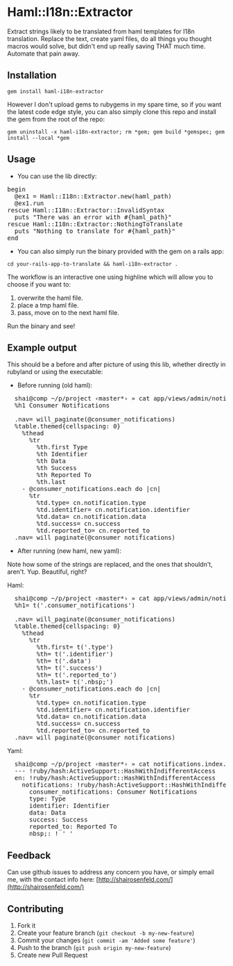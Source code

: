 # Haml::I18n::Extractor

Extract strings likely to be translated from haml templates for I18n translation. Replace the text, create yaml files, do all things you thought macros would solve, but didn't end up really saving THAT much time. Automate that pain away.

## Installation 

`gem install haml-i18n-extractor`

However I don't upload gems to rubygems in my spare time, so if you want the latest code edge style, you can also simply clone this repo and install the gem from the root of the repo:

`gem uninstall -x haml-i18n-extractor; rm *gem; gem build *gemspec; gem install --local *gem`


## Usage

- You can use the lib directly: 

<pre>
begin
  @ex1 = Haml::I18n::Extractor.new(haml_path)
  @ex1.run
rescue Haml::I18n::Extractor::InvalidSyntax
  puts "There was an error with #{haml_path}"
rescue Haml::I18n::Extractor::NothingToTranslate
  puts "Nothing to translate for #{haml_path}"
end  
</pre>

- You can also simply run the binary provided with the gem on a rails app:

`cd your-rails-app-to-translate && haml-i18n-extractor .` 

The workflow is an interactive one using highline which will allow you to choose if you want to:

1) overwrite the haml file.
2) place a tmp haml file.
3) pass, move on to the next haml file.

Run the binary and see!

## Example output

This should be a before and after picture of using this lib, whether directly in rubyland or using the executable:

- Before running (old haml):

<pre>
  shai@comp ~/p/project ‹master*› » cat app/views/admin/notifications/index.html.haml
  %h1 Consumer Notifications

  .nav= will_paginate(@consumer_notifications)
  %table.themed{cellspacing: 0}
    %thead
      %tr
        %th.first Type
        %th Identifier
        %th Data
        %th Success
        %th Reported To
        %th.last &nbsp;
    - @consumer_notifications.each do |cn|
      %tr
        %td.type= cn.notification.type
        %td.identifier= cn.notification.identifier
        %td.data= cn.notification.data
        %td.success= cn.success
        %td.reported_to= cn.reported_to
  .nav= will_paginate(@consumer_notifications)
</pre>

- After running (new haml, new yaml):

Note how some of the strings are replaced, and the ones that shouldn't, aren't. Yup. Beautiful, right?

Haml:

<pre>
  shai@comp ~/p/project ‹master*› » cat app/views/admin/notifications/index.html.i18n-extractor.haml 
  %h1= t('.consumer_notifications')

  .nav= will_paginate(@consumer_notifications)
  %table.themed{cellspacing: 0}
    %thead
      %tr
        %th.first= t('.type')
        %th= t('.identifier')
        %th= t('.data')
        %th= t('.success')
        %th= t('.reported_to')
        %th.last= t('.nbsp;')
    - @consumer_notifications.each do |cn|
      %tr
        %td.type= cn.notification.type
        %td.identifier= cn.notification.identifier
        %td.data= cn.notification.data
        %td.success= cn.success
        %td.reported_to= cn.reported_to
  .nav= will_paginate(@consumer_notifications)
</pre>

Yaml: 

<pre>
  shai@comp ~/p/project ‹master*› » cat notifications.index.html.haml.yml  
  --- !ruby/hash:ActiveSupport::HashWithIndifferentAccess
  en: !ruby/hash:ActiveSupport::HashWithIndifferentAccess
    notifications: !ruby/hash:ActiveSupport::HashWithIndifferentAccess
      consumer_notifications: Consumer Notifications
      type: Type
      identifier: Identifier
      data: Data
      success: Success
      reported_to: Reported To
      nbsp;: ! '&nbsp;'
</pre>

## Feedback

Can use github issues to address any concern you have, or simply email me, with the contact info here: [http://shairosenfeld.com/](http://shairosenfeld.com/)

## Contributing

1. Fork it
2. Create your feature branch (`git checkout -b my-new-feature`)
3. Commit your changes (`git commit -am 'Added some feature'`)
4. Push to the branch (`git push origin my-new-feature`)
5. Create new Pull Request